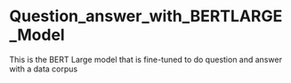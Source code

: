 # Question_answer_with_BERTLARGE_Model
This is the BERT Large model that is fine-tuned to do question and answer with a data corpus
